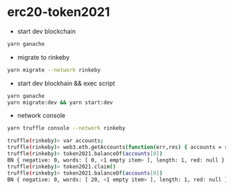 # erc20-token2021

- start dev blockchain
```bash
yarn ganache
```

- migrate to rinkeby
```bash
yarn migrate --network rinkeby
```

- start dev blockhain && exec script
```bash
yarn ganache
yarn migrate:dev && yarn start:dev
```

- network console
```bash
yarn truffle console --network rinkeby
```

```bash
truffle(rinkeby)> var accounts;
truffle(rinkeby)> web3.eth.getAccounts(function(err,res) { accounts = res; });
truffle(rinkeby)> token2021.balanceOf(accounts[0])
BN { negative: 0, words: [ 0, <1 empty item> ], length: 1, red: null }
truffle(rinkeby)> token2021.claim()
truffle(rinkeby)> token2021.balanceOf(accounts[0])
BN { negative: 0, words: [ 20, <1 empty item> ], length: 1, red: null }
```
